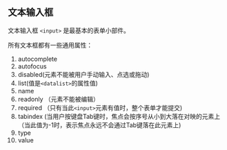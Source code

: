 ## 文本输入框
文本输入框 `<input>` 是最基本的表单小部件。

所有文本框都有一些通用属性：
1. autocomplete
2. autofocus
3. disabled(元素不能被用户手动输入、点选或拖动)
4. list(值是`<datalist>`的属性值)
5. name
6. readonly （元素不能被编辑）
7. required （只有当此`<input>`元素有值时，整个表单才能提交)
8. tabindex (当用户按键盘Tab键时，焦点会按序号从小到大落在对映的元素上（当此值为-1时，表示焦点永远不会通过Tab键落在此元素上)
9. type
10. value
